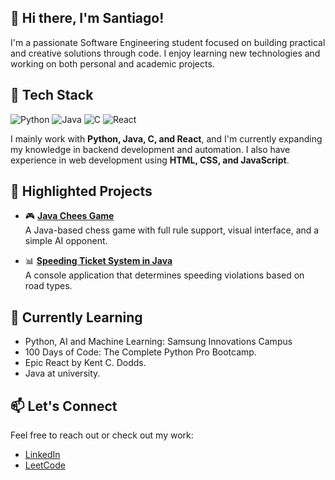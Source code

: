## 👋 Hi there, I'm Santiago!

I'm a passionate Software Engineering student focused on building practical and creative solutions through code. I enjoy learning new technologies and working on both personal and academic projects.

## 🧰 Tech Stack

![Python](https://img.shields.io/badge/Python-3670A0?style=for-the-badge&logo=python&logoColor=ffdd54)
![Java](https://img.shields.io/badge/Java-ED8B00?style=for-the-badge&logo=java&logoColor=white)
![C](https://img.shields.io/badge/C-00599C?style=for-the-badge&logo=c&logoColor=white)
![React](https://img.shields.io/badge/React-20232A?style=for-the-badge&logo=react&logoColor=61DAFB)

I mainly work with **Python, Java, C, and React**, and I'm currently expanding my knowledge in backend development and automation.
I also have experience in web development using **HTML, CSS, and JavaScript**.


## 📌 Highlighted Projects

- 🎮 **[Java Chees Game](https://github.com/santty1906/Java-chess-game)**  
  A Java-based chess game with full rule support, visual interface, and a simple AI opponent.

- 📊 **[Speeding Ticket System in Java](https://github.com/santty1906/speeding-ticket-system)**  
  A console application that determines speeding violations based on road types.

## 🧠 Currently Learning

- Python, AI and Machine Learning: Samsung Innovations Campus
- 100 Days of Code: The Complete Python Pro Bootcamp.
- Epic React by Kent C. Dodds.
- Java at university.

## 📫 Let's Connect

Feel free to reach out or check out my work:

- [LinkedIn](https://www.linkedin.com/in/santiago-lopez-022870283/)
- [LeetCode](https://leetcode.com/u/Santiagodlo/)

